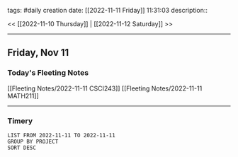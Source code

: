 tags: #daily
creation date: [[2022-11-11 Friday]] 11:31:03
description::

<< [[2022-11-10 Thursday]] | [[2022-11-12 Saturday]] >> 

---

## Friday, Nov 11

### Today's Fleeting Notes
[[Fleeting Notes/2022-11-11 CSCI243]]
[[Fleeting Notes/2022-11-11 MATH211]]


---

### Timery
```toggl
LIST FROM 2022-11-11 TO 2022-11-11
GROUP BY PROJECT
SORT DESC
```